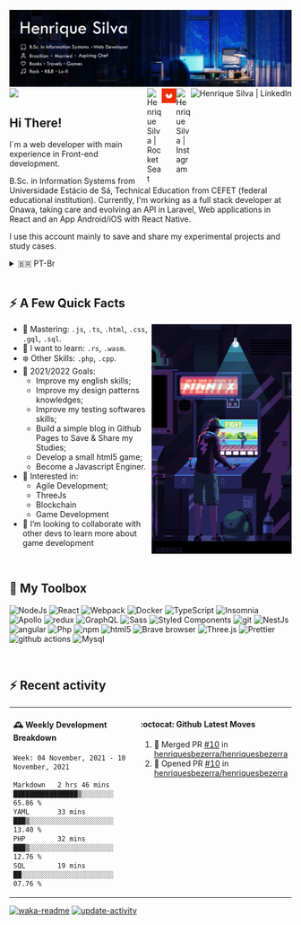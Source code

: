 ![Henrique Readme Banner](https://github.com/henriquesbezerra/henriquesbezerra/blob/master/assets/background-gh.gif)
![](https://visitor-badge.glitch.me/badge?page_id=henriquesbezerra.henriquesbezerra)
<a href="https://www.linkedin.com/in/henriquesbezerra" target="_blank">
  <img alt="Henrique Silva | LinkedIn" align="right" height="26px" src="https://img.shields.io/badge/linkedin-%230077B5.svg?&style=for-the-badge&logo=linkedin&logoColor=white" />
</a>
<a href="https://www.instagram.com/_henri.silva/" target="_blank" rel="nofollow">
  <img  alt="Henrique Silva | Instagram" align="right" width="26px" src="https://cdn.jsdelivr.net/npm/simple-icons@v3/icons/instagram.svg" />
</a>
<a href="https://www.domestika.org/pt/henriquesbezerra" target="_blank" rel="nofollow" >
  <img alt="Henrique Silva | Domestika" align="right" width="26px" src="https://github.com/henriquesbezerra/henriquesbezerra/blob/master/assets/domestika-logo.png?raw=true" />
</a>
<a href="https://app.rocketseat.com.br/me/henrique-silva-1567055993" target="_blank" rel="nofollow" >
  <img alt="Henrique Silva | RocketSeat" align="right"  width="26px" src="https://github.com/henriquesbezerra/henriquesbezerra/blob/master/assets/rocketseat.ico?raw=true" />
</a>

## Hi There!



I`m a web developer with main experience in Front-end development.

B.Sc. in Information Systems from Universidade Estácio de Sá, Technical Education from CEFET (federal educational institution).
Currently, I'm working as a full stack developer at Onawa, taking care and evolving an API in Laravel, Web applications in React and an App Android/iOS with React Native.

I use this account mainly to save and share my experimental projects and study cases.


<details>
  <summary>🇧🇷 PT-Br</summary>
  <br />
  <div>      
    Desenvolvedor Web com principal experiência como Front-end, Bacharel em Sistemas de Informação pela Universidade Estácio de Sá, Formação de nível técnico pelo CEFET - Centro Federal de Educação Tecnológica Celso Suckow da Fonseca. <br /><br />
    Atualmente estou trabalhando como full stack developer na Onawa, atuando na manutenção e inovação de uma API Laravel, Web Apps em React e um App Android/iOS em React Native.  <br /><br />
    Eu utilizado essa conta principalmente para savar e compartilhar projetos experimentais e casos de estudo.
  </div>  
  
</details>
<br />


## :zap: A Few Quick Facts
<img alt="Henrique Silva | RocketSeat" align="right"  width="250px" src="https://github.com/henriquesbezerra/henriquesbezerra/blob/master/assets/gaming2.gif?raw=true" />

- 🚀 Mastering: ```.js```, ```.ts```,  ```.html```, ```.css```, ```.gql```, ```.sql```.
- 🌱 I want to learn: ```.rs```, ```.wasm```.
- ❄️ Other Skills:  ```.php```, ```.cpp```. 
- :dart: 2021/2022 Goals:
  - Improve my english skills;
  - Improve my design patterns knowledges;
  - Improve my testing softwares skills;
  - Build a simple blog in Github Pages to Save & Share my Studies;
  - Develop a small html5 game;
  - Become a Javascript Enginer.  
- 🧐 Interested in:
  - Agile Development;
  - ThreeJs
  - Blockchain
  - Game Development
- 👯 I’m looking to collaborate with other devs to learn more about game development
<br />

## 🧰  My Toolbox

![NodeJs](https://img.shields.io/badge/-Nodejs-43853d?style=flat-square&logo=Node.js&logoColor=white)
![React](https://img.shields.io/badge/-React-45b8d8?style=flat-square&logo=react&logoColor=white)
![Webpack](https://img.shields.io/badge/-Webpack-8DD6F9?style=flat-square&logo=webpack&logoColor=white)
![Docker](https://img.shields.io/badge/-Docker-46a2f1?style=flat-square&logo=docker&logoColor=white)
![TypeScript](https://img.shields.io/badge/-TypeScript-007ACC?style=flat-square&logo=typescript&logoColor=white)
![Insomnia](https://img.shields.io/badge/-Insomnia-5849BE?style=flat-square&logo=insomnia&logoColor=white)
![Apollo](https://img.shields.io/badge/-Apollo%20GraphQL-311C87?style=flat-square&logo=apollo-graphql&logoColor=white)
![redux](https://img.shields.io/badge/-Redux-764ABC?style=flat-square&logo=redux&logoColor=white)
![GraphQL](https://img.shields.io/badge/-GraphQL-E10098?style=flat-square&logo=graphql&logoColor=white)
![Sass](https://img.shields.io/badge/-Sass-CC6699?style=flat-square&logo=sass&logoColor=white)
![Styled Components](https://img.shields.io/badge/-Styled_Components-db7092?style=flat-square&logo=styled-components&logoColor=white)
![git](https://img.shields.io/badge/-Git-F05032?style=flat-square&logo=git&logoColor=white)
![NestJs](https://img.shields.io/badge/-NestJs-ea2845?style=flat-square&logo=nestjs&logoColor=white)
![angular](https://img.shields.io/badge/-Angular-DD0031?style=flat-square&logo=angular&logoColor=white)
![Php](https://img.shields.io/badge/-PHP-4F5B93?style=flat-square&logo=php&logoColor=white)
![npm](https://img.shields.io/badge/-NPM-CB3837?style=flat-square&logo=npm&logoColor=white)
![html5](https://img.shields.io/badge/-HTML5-E34F26?style=flat-square&logo=html5&logoColor=white)
![Brave browser](https://img.shields.io/badge/-Brave_Browser-FB542B?style=flat-square&logo=brave&logoColor=white)
![Three.js](https://img.shields.io/badge/-Three.js-049ef4?style=flat-square&logo=three.js&logoColor=white)
![Prettier](https://img.shields.io/badge/-Prettier-F7B93E?style=flat-square&logo=prettier&logoColor=white)
![github actions](https://img.shields.io/badge/-Github_Actions-2088FF?style=flat-square&logo=github-actions&logoColor=white)
![Mysql](https://img.shields.io/badge/-mysql-4479a1?style=flat-square&logo=mysql&logoColor=white)

</p>
<br />

## :zap: Recent activity

<table width="800px">
<tr>
<td valign="top" width="50%">

  #### 🕰 Weekly Development Breakdown
  
<!--START_SECTION:waka-->
```text
Week: 04 November, 2021 - 10 November, 2021

Markdown   2 hrs 46 mins   ████████████████▒░░░░░░░░   65.86 % 
YAML       33 mins         ███▒░░░░░░░░░░░░░░░░░░░░░   13.40 % 
PHP        32 mins         ███▒░░░░░░░░░░░░░░░░░░░░░   12.76 % 
SQL        19 mins         ██░░░░░░░░░░░░░░░░░░░░░░░   07.76 % 
```
<!--END_SECTION:waka-->
</td>
<td valign="top" width="50%">

  #### :octocat: Github Latest Moves
  
<!--START_SECTION:activity-->
1. 🎉 Merged PR [#10](https://github.com/henriquesbezerra/henriquesbezerra/pull/10) in [henriquesbezerra/henriquesbezerra](https://github.com/henriquesbezerra/henriquesbezerra)
2. 💪 Opened PR [#10](https://github.com/henriquesbezerra/henriquesbezerra/pull/10) in [henriquesbezerra/henriquesbezerra](https://github.com/henriquesbezerra/henriquesbezerra)
<!--END_SECTION:activity-->

</td>
</tr>
</table>

[![waka-readme](https://github.com/henriquesbezerra/henriquesbezerra/actions/workflows/waka-readme.yml/badge.svg)](https://github.com/henriquesbezerra/henriquesbezerra/actions/workflows/waka-readme.yml)
[![update-activity](https://github.com/henriquesbezerra/henriquesbezerra/actions/workflows/update-activity.yml/badge.svg)](https://github.com/henriquesbezerra/henriquesbezerra/actions/workflows/update-activity.yml)



